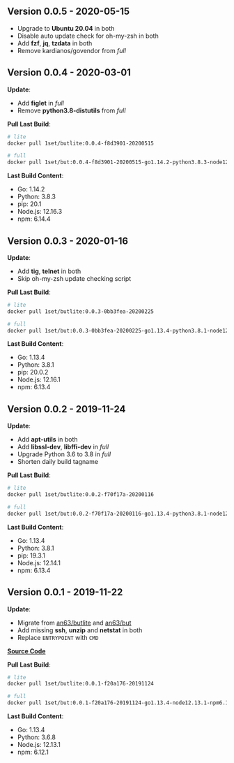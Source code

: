## Version 0.0.5 - 2020-05-15

- Upgrade to **Ubuntu 20.04** in both
- Disable auto update check for oh-my-zsh in both
- Add **fzf**, **jq**, **tzdata** in both
- Remove kardianos/govendor from _full_

## Version 0.0.4 - 2020-03-01

**Update**:

- Add **figlet** in _full_
- Remove **python3.8-distutils** from _full_

**Pull Last Build**:

```bash
# lite
docker pull 1set/butlite:0.0.4-f8d3901-20200515

# full
docker pull 1set/but:0.0.4-f8d3901-20200515-go1.14.2-python3.8.3-node12.16.3
```

**Last Build Content**:

- Go: 1.14.2
- Python: 3.8.3
- pip: 20.1
- Node.js: 12.16.3
- npm: 6.14.4

## Version 0.0.3 - 2020-01-16

**Update**:

- Add **tig**, **telnet** in both
- Skip oh-my-zsh update checking script

**Pull Last Build**:

```bash
# lite
docker pull 1set/butlite:0.0.3-0bb3fea-20200225

# full
docker pull 1set/but:0.0.3-0bb3fea-20200225-go1.13.4-python3.8.1-node12.16.1
```

**Last Build Content**:

- Go: 1.13.4
- Python: 3.8.1
- pip: 20.0.2
- Node.js: 12.16.1
- npm: 6.13.4

## Version 0.0.2 - 2019-11-24

**Update**:

- Add **apt-utils** in both
- Add **libssl-dev**, **libffi-dev** in _full_
- Upgrade Python 3.6 to 3.8 in _full_
- Shorten daily build tagname

**Pull Last Build**:

```bash
# lite
docker pull 1set/butlite:0.0.2-f70f17a-20200116

# full
docker pull 1set/but:0.0.2-f70f17a-20200116-go1.13.4-python3.8.1-node12.14.1
```

**Last Build Content**:

- Go: 1.13.4
- Python: 3.8.1
- pip: 19.3.1
- Node.js: 12.14.1
- npm: 6.13.4

## Version 0.0.1 - 2019-11-22

**Update**:

- Migrate from [an63/butlite](https://hub.docker.com/r/an63/butlite) and [an63/but](https://hub.docker.com/r/an63/but)
- Add missing **ssh**, **unzip** and **netstat** in both
- Replace `ENTRYPOINT` with `CMD`

[**Source Code**](https://github.com/1set/but/releases/tag/0.0.1)

**Pull Last Build**:

```bash
# lite
docker pull 1set/butlite:0.0.1-f20a176-20191124

# full
docker pull 1set/but:0.0.1-f20a176-20191124-go1.13.4-node12.13.1-npm6.12.1-python3.6.8
```

**Last Build Content**:

- Go: 1.13.4
- Python: 3.6.8
- Node.js: 12.13.1
- npm: 6.12.1

